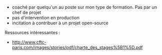 - coaché par quelqu'un au poste sur mon type de formation. Pas par un chef de projet
- pas d'intervention en production
- incitation à contribuer à un projet open-source

Ressources intéressantes :
* http://www.cftc-paris.com/images/stories/pdf/charte_des_stages%5B1%5D.pdf
